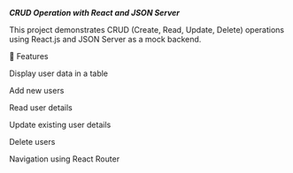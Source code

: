 ***CRUD Operation with React and JSON Server***

This project demonstrates CRUD (Create, Read, Update, Delete) operations using React.js and JSON Server as a mock backend.

🚀 Features

Display user data in a table

Add new users

Read user details

Update existing user details

Delete users

Navigation using React Router
